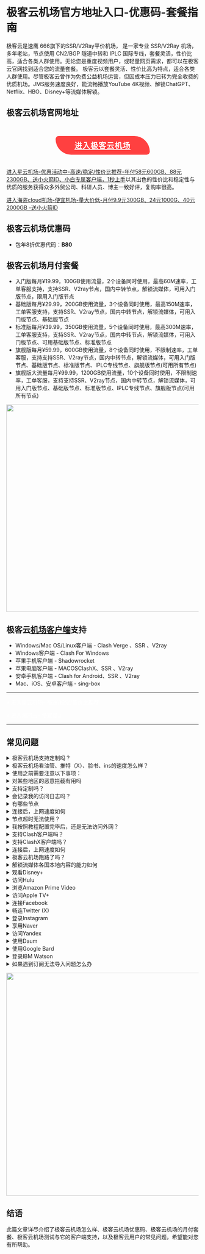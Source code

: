 
<h1>极客云机场官方地址入口-优惠码-套餐指南</h1>
极客云是速鹰 666旗下的SSR/V2Ray平价机场，
是一家专业 SSR/V2Ray 机场，多年老站，节点使用 CN2/BGP 隧道中转和 IPLC 国际专线，套餐灵活，性价比高，适合各类人群使用。无论您是重度视频用户，或轻量网页需求，都可以在极客云官网找到适合您的流量套餐。
极客云以套餐灵活、性价比高为特点，适合各类人群使用。尽管极客云曾作为免费公益机场运营，但因成本压力已转为完全收费的优质机场。JMS服务速度良好，能流畅播放YouTube 4K视频、解锁ChatGPT、Netflix、HBO、Disney+等流媒体解锁<span class="md-meta-i-c md-link md-expand"><span class="md-plain">。</span></span>

<h2>极客云机场官网地址</h2>
<p style="text-align: center;"><a class="links8" style="box-sizing: border-box; color: #fff; outline: none; display: inline-block; margin-top: 1.5em; margin-margin-top: 1em; margin-bottom: 1em; padding: 0.5em 2.5em; background: #FF4040; text-transform: uppercase; letter-spacing: 1px; font-weight: 600; border-radius: 10px 50px; font-family: Raleway, Arial, sans-serif; font-size: 20px; text-align: center;" title="转至极客云机场的官网注册链接" href="https://jikefind.net/auth/register?code=xNTu" target="_blank" rel="nofollow noopener sponsored">进入极客云机场</a></p>

[进入星云机场-优惠活动中-高速/稳定/性价比推荐-年付58元600GB、88元2300GB、送小火箭ID、小白专属客户端，1秒上手](https://aa.silos.top/lepl/sxdxZeA8VV)以其出色的性价比和稳定性与优质的服务获得众多外贸公司、科研人员、博主一致好评，复购率很高。

[进入海盗cloud机场-便宜机场-量大价低-月付9.9元300GB、24元1000G、40元2000GB -送小火箭ID](https://bb.silos.top/cheap/ew8KhPafvG)


<h2>极客云机场优惠码</h2>
<ul>
 	<li>包年8折优惠代码：<strong>B80</strong></li>

</ul>
<h2>极客云机场月付套餐</h2>
<ul>
 	<li>入门版每月¥19.99，100GB使用流量，2个设备同时使用，最高60M速率，工单客服支持，支持SSR、V2ray节点，国内中转节点，解锁流媒体，可用入门版节点，限用入门版节点</li>
 	<li>基础版每月¥29.99，200GB使用流量，3个设备同时使用，最高150M速率，工单客服支持，支持SSR、V2ray节点，国内中转节点，解锁流媒体，可用入门版节点、基础版节点</li>
 	<li>标准版每月¥39.99，350GB使用流量，5个设备同时使用，最高300M速率，工单客服支持，支持SSR、V2ray节点，国内中转节点，解锁流媒体，可用入门版节点、可用基础版节点、标准版节点</li>
 	<li>旗舰版每月¥59.99，600GB使用流量，8个设备同时使用，不限制速率，工单客服，支持支持SSR、V2ray节点，国内中转节点，解锁流媒体，可用入门版节点、基础版节点、标准版节点、IPLC专线节点、旗舰版节点(可用所有节点)</li>
 	<li>旗舰版大流量每月¥99.99，1200GB使用流量，10个设备同时使用，不限制速率，工单客服，支持支持SSR、V2ray节点，国内中转节点，解锁流媒体，可用入门版节点、基础版节点、标准版节点、IPLC专线节点、旗舰版节点(可用所有节点)</li>
</ul>
<img class="alignnone size-full wp-image-482" src="https://www.jichang8.com/wp-content/uploads/2024/04/c0f2ba90ea19833.webp" width="881" height="544" />
<h2>极客云<a title="机场客户端大全" href="https://www.jichang8.com/clients/clash-v2rayn-v2rayng-shadowrocket-quantumult.html">机场客户端</a>支持</h2>
<div class="ant-anchor-link">
<div class="ant-list-item-meta">
<ul>
 	<li class="ant-list-item-meta-title">Windows/Mac OS/Linux客户端 - Clash Verge 、SSR 、V2ray</li>
 	<li class="ant-list-item-meta-title">Windows客户端 - Clash For Windows</li>
 	<li class="ant-list-item-meta-title">苹果手机客户端 - Shadowrocket</li>
 	<li class="ant-list-item-meta-title">苹果电脑客户端 - MACOSClashX、SSR 、V2ray</li>
 	<li class="ant-list-item-meta-title">安卓手机客户端 - Clash for Android、SSR 、V2ray</li>
 	<li class="ant-list-item-meta-title">Mac、iOS、安卓客户端 - sing-box</li>
</ul>
</div>
</div>

<hr />

<a class="download-3-button" style="color: #ffffff; text-decoration: none;" href="https://go.silos.top/go/xinglian" target="_blank" rel="nofollow noopener sponsored">» 进入星云机场- 高速/稳定/性价比推荐</a>

<a class="download-3-button" style="color: #ffffff; text-decoration: none;" href="https://go.silos.top/go/haidao" target="_blank" rel="nofollow noopener sponsored">» 进入海盗云- 便宜量足</a>

<hr />

<h2>常见问题</h2>
<section><details><summary>极客云机场支持定制吗？</summary>极客云机场支持套餐定制，可选定制套餐及企业套餐，请咨询客服使用定制功能。

</details></section><section><details><summary>极客云机场看油管、推特（X）、脸书、ins的速度怎么样？</summary>开启极客云机场的订阅链接后，可以快速访问油管、推特（X）、脸书、ins等外网门户。

</details></section><section><details><summary>使用之前需要注意以下事项：</summary>关闭其他代理服务：在使用极客云之前，必须完全关闭所有其他正在运行的代理服务，以避免冲突和干扰；
移除代理插件：检查并移除浏览器中的任何代理插件，例如谷歌访问助手等，以确保极客云能够顺利工作；
重启电脑：建议在进行以上操作后重启电脑，以确保所有更改生效，并为极客云提供一个干净的运行环境。

</details></section><section><details><summary>对某些地区的恶意拦截有用吗</summary>极客云的订阅链接会快速绕行全球各大节点，达到突破封锁的目的。

</details></section><section><details><summary>支持定制吗？</summary>请咨询极客云的客服使用定制功能。如果你的订单较大，通常下都会支持套餐定制。

</details></section><section><details><summary>会记录我的访问日志吗？</summary>极客云机场不记录用户的访问日志。

</details></section><section><details><summary>有哪些节点</summary>极客云的节点资源覆盖亚洲、欧洲、美洲与大洋洲主要核心网络

</details></section><section><details><summary>连接后，上网速度如何</summary>极客云购入全球频宽线路，借由这些高优先级少拥塞的线路，您可加速传送数据，大大提高上网速度。

</details></section><section><details><summary>节点超时无法使用？</summary>一般出现无法使用的情况多为本地的网络出现了状况。请先检查本地网络环境，确定无误后，尝试更新订阅链接。我们建议用户在极客云<a title="机场客户端大全" href="https://www.jichang8.com/clients/clash-v2rayn-v2rayng-shadowrocket-quantumult.html">机场客户端</a>中设置订阅链接定时更新。

</details></section><section><details><summary>我按照教程配置完毕后，还是无法访问外网？</summary>1、请先同步你的系统时间。
2、检查你的游览器是否有代理插件，如果有的话请卸载。
3、然后将软件调成直连模式。
4、重启你的设备，在进行尝试。

</details></section><section><details><summary>支持Clash客户端吗？</summary>请查看上方极客云<a title="机场客户端大全" href="https://www.jichang8.com/clients/clash-v2rayn-v2rayng-shadowrocket-quantumult.html">机场客户端</a>支持版块；Clash作为通用客户端，其使用方法为：复制极客云的订阅链接，点击导入，选择满意的节点即可访问外网，详情请查看Clash使用教程

</details></section><section><details><summary>支持ClashX客户端吗？</summary>请查看上方极客云<a title="机场客户端大全" href="https://www.jichang8.com/clients/clash-v2rayn-v2rayng-shadowrocket-quantumult.html">机场客户端</a>支持版块；ClashX作为通用客户端，其使用方法为：复制极客云的订阅链接，点击导入，选择满意的节点即可访问外网，详情请查看ClashX使用教程

</details></section><section><details><summary>连接后，上网速度如何</summary>极客云购入全球各地频宽线路，借由这些高优先级少拥塞的线路，您可加速传送数据，大大提高上网速度。

</details></section><section><details><summary>极客云机场跑路了吗？</summary>极客云机场目前没有跑路。当发现节点无法使用时，机场跑路可能会成为很多人的首选考虑。这通常是因为防火墙污染了订阅链接，因此需要替换为新的订阅链接即可。

</details></section><section><details><summary>解锁流媒体各国本地内容的能力如何</summary>很多精彩本地内容不对境外访客开放，极客云借由遍布主要市场的中转节点，为您解锁世界各地本地音乐电影点播、电视直播服务。

</details></section><section><details><summary>观看Disney+</summary>通过极客云机场，你可以观看Disney+上的内容，前往Disney+官网，即可欣赏迪士尼、皮克斯、漫威、星球大战和国家地理的精彩节目。

</details></section><section><details><summary>访问Hulu</summary>你可以轻松访问Hulu，只需复制极客云的订阅链接，前往Hulu官网，即可观看最新电视剧、电影、原创内容和直播电视服务。

</details></section><section><details><summary>浏览Amazon Prime Video</summary>极客云让你轻松浏览Amazon Prime Video，前往Prime Video官网，即可享受丰富的电影、电视剧、纪录片及原创节目。

</details></section><section><details><summary>访问Apple TV+</summary>通过极客云机场，你可以访问Apple TV+，前往Apple TV+官网，即可观看原创电视剧、电影和纪录片。

</details></section><section><details><summary>连接Facebook</summary>使用极客云，你可以连接Facebook，前往Facebook官网，即可创建个人资料、分享照片、发送消息和加入群组。

</details></section><section><details><summary>畅连Twitter (X)</summary>极客云机场让你轻松畅连Twitter (X)，前往Twitter官网，即可发布280字符的短消息（推文）进行即时信息分享和交流。

</details></section><section><details><summary>登录Instagram</summary>通过极客云，你可以登录Instagram，前往Instagram官网，即可发布带有滤镜的图片和短视频。

</details></section><section><details><summary>享用Naver</summary>使用极客云机场，你可以享用Naver，前往Naver官网，即可享受新闻、博客、百科、地图、邮件等服务。

</details></section><section><details><summary>访问Yandex</summary>通过极客云，你可以访问Yandex，前往Yandex官网，即可获取新闻、地图、邮箱等服务。

</details></section><section><details><summary>使用Daum</summary>使用极客云机场，你可以使用Daum，前往Daum官网，即可获取新闻、博客、邮箱、地图等多种服务。

</details></section><section><details><summary>使用Google Bard</summary>使用极客云机场，您可以使用Google Bard，这是一款集成于Google产品中的强大语言模型。通过它，您可以体验智能对话、文本生成和理解功能，轻松处理各种语言任务。

</details></section><section><details><summary>登录IBM Watson</summary>通过极客云机场，您可以轻松登录IBM Watson，这是一款全面的人工智能平台。它提供自然语言处理、机器学习和数据分析等服务，广泛应用于医疗、金融等领域。

</details></section><section><details><summary>如果遇到订阅无法导入问题怎么办</summary>如果出现订阅导入错误，1，请确保您的客户端是否支持极客云机场？详情进入上方客户端版块查看；2，请尝试挂个其他梯子的全局进行下拉订阅；3，在浏览器中打开订阅地址并另存为yaml格式的后缀文件，进行本地导入客户端进行使用！

</details></section>
<p role="none"><img class="alignnone size-full wp-image-483" src="https://www.jichang8.com/wp-content/uploads/2024/04/828570ef9ab6882.webp" width="881" height="585" /></p>

<h2 role="none">结语</h2>


此篇文章详尽介绍了极客云机场怎么样、极客云机场优惠码、极客云机场的月付套餐、极客云机场测试与它的客户端支持，以及极客云用户的常见问题，希望能对您有所帮助。

